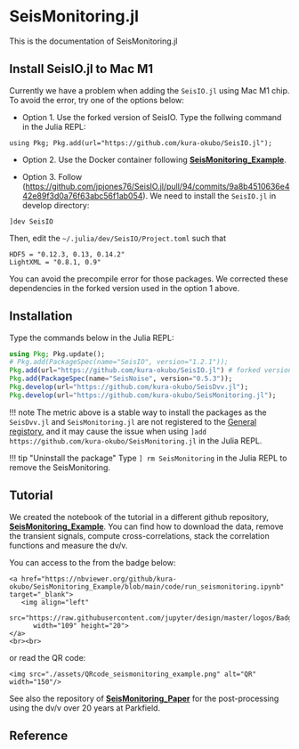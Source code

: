 # SeisMonitoring.jl

This is the documentation of SeisMonitoring.jl

## Install SeisIO.jl to Mac M1
Currently we have a problem when adding the `SeisIO.jl` using Mac M1 chip.
To avoid the error, try one of the options below:

- Option 1. Use the forked version of SeisIO. Type the follwing command in the Julia REPL:
```
using Pkg; Pkg.add(url="https://github.com/kura-okubo/SeisIO.jl");
```

- Option 2. Use the Docker container following 
[**SeisMonitoring_Example**](https://github.com/kura-okubo/SeisMonitoring_Example). 

- Option 3.  Follow (https://github.com/jpjones76/SeisIO.jl/pull/94/commits/9a8b4510636e442e89f3d0a76f63abc56f1ab054).
We need to install the `SeisIO.jl` in develop directory:
```
]dev SeisIO 
```
Then, edit the `~/.julia/dev/SeisIO/Project.toml` such that
```
HDF5 = "0.12.3, 0.13, 0.14.2"
LightXML = "0.8.1, 0.9"
```
You can avoid the precompile error for those packages. We corrected these dependencies in the forked version used in the option 1 above.

## Installation

Type the commands below in the Julia REPL:

```julia
using Pkg; Pkg.update();
# Pkg.add(PackageSpec(name="SeisIO", version="1.2.1")); 
Pkg.add(url="https://github.com/kura-okubo/SeisIO.jl") # forked version used for the environment including Mac M1
Pkg.add(PackageSpec(name="SeisNoise", version="0.5.3"));
Pkg.develop(url="https://github.com/kura-okubo/SeisDvv.jl");
Pkg.develop(url="https://github.com/kura-okubo/SeisMonitoring.jl");
```

!!! note
    The metric above is a stable way to install the packages as the `SeisDvv.jl` and `SeisMonitoring.jl` are not registered to the [General registory](https://github.com/JuliaRegistries/General), and it may cause the issue when using `]add https://github.com/kura-okubo/SeisMonitoring.jl` in the Julia REPL.

!!! tip "Uninstall the package"
    Type `] rm SeisMonitoring` in the Julia REPL to remove the SeisMonitoring.

## Tutorial
We created the notebook of the tutorial in a different github repository, [**SeisMonitoring_Example**](https://github.com/kura-okubo/SeisMonitoring_Example). You can find how to download the data, remove the transient signals, compute cross-correlations, stack the correlation functions and measure the dv/v.


You can access to the from the badge below:

```@raw html
<a href="https://nbviewer.org/github/kura-okubo/SeisMonitoring_Example/blob/main/code/run_seismonitoring.ipynb" target="_blank">
   <img align="left"
      src="https://raw.githubusercontent.com/jupyter/design/master/logos/Badges/nbviewer_badge.png"
      width="109" height="20">
</a>
<br><br>
```

or read the QR code:

```@raw html
<img src="./assets/QRcode_seismonitoring_example.png" alt="QR" width="150"/>
```

See also the repository of [**SeisMonitoring_Paper**](https://github.com/kura-okubo/SeisMonitoring_Paper) for the post-processing using the dv/v over 20 years at Parkfield.

## Reference
